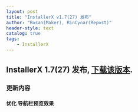 ```yaml
---
layout: post
title: "InstallerX v1.7(27) 发布"
author: "Rosan(Maker), RinCynar(Repost)"
header-style: text
catalog: true
tags:
    - InstallerX
---
```


## InstallerX 1.7(27) 发布, [下载该版本](/file/InstallerX_1.7(27).apk).

### 更新内容

#### 优化 导航栏预览效果
